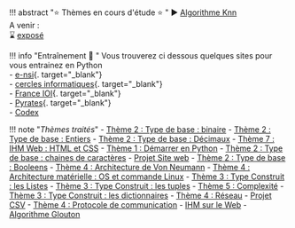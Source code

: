 
!!! abstract ":star: Thèmes en cours d'étude :star: "
    :arrow_forward: [Algorithme Knn](./T5_Algorithmique/5.7_Algorithme_KNN/cours.md)<br />
    A venir :<br />
    :hourglass: [exposé](./T8_Projets/3_Exposes/cours/)
    
!!! info "Entraînement :running: "
    Vous trouverez ci dessous quelques sites pour vous entrainez en Python<br />
    - [e-nsi](https://e-nsi.forge.aeif.fr/init_python/){. target="_blank"}<br />
    - [cercles informatiques](https://cscircles.cemc.mkduwaterloo.ca/fr/){. target="_blank"}<br />
    - [France IOI](https://www.france-ioi.org/algo/chapters.php){. target="_blank"}<br />
    - [Pyrates](https://py-rates.fr/){. target="_blank"}<br />
    - [Codex](https://codex.forge.apps.education.fr/)<br />

!!! note "*Thèmes traités*"
    - [Thème 2 : Type de base : binaire](./T2_Type_de_base/2.1_Binaire/cours.md)
    - [Thème 2 : Type de base : Entiers](./T2_Type_de_base/2.2_Codage_entiers/)
    - [Thème 2 : Type de base : Décimaux](./T2_Type_de_base/2.3_Decimaux/)
    - [Thème 7 : IHM Web : HTML et CSS](T7_IHM_Web/7.1_Interactions_page_web/cours.md)
    - [Thème 1 : Démarrer en Python](./T1_Demarrer_en_Python/sommaire.md)
    - [Thème 2 : Type de base : chaines de caractères](./T2_Type_de_base/2.4_Chaines_caracteres/chaine.md)
    - [Projet Site web](./T8_Projets/1_SiteWeb/cours.md)
    - [Thème 2 : Type de base : Booleens](./T2_Type_de_base/2.5_Booleens/cours.md)
    - [Thème 4 : Architecture de Von Neumann](./T4_Architecture_materielle/Architecture_von_neumann/cours.md)
    - [Thème 4 : Architecture matérielle : OS et commande Linux](T4_Architecture_materielle/4.4_Decouverte_des_commandes_Linux/cours.md)
    - [Thème 3 : Type Construit : les Listes](T3_Type_construit/3.1_Listes/cours.md)
    - [Thème 3 : Type Construit : les tuples](./T3_Type_construit/3.2_tuples/cours/)
    - [Thème 5 : Complexité](T5_algorithmique/5.2_complexite/cours.md)
    - [Thème 3 : Type Construit : les dictionnaires](./T3_Type_construit/3.3_Dictionnaires/cours/)
    - [Thème 4 : Réseau](./T4_Architecture_materielle/4.2_Architecture_reseau/cours.md)
    - [Projet CSV](./T8_Projets/2_ProjetCSV/cours.md)
    - [Thème 4 : Protocole de communication](./T4_Architecture_materielle/4.3_Protocoles_de_communication/cours.md)
    - [IHM sur le Web](./T7_IHM_Web/7.3_Get_Post_Formulaires/cours/)
    - [Algorithme Glouton](./T5_Algorithmique/5.6_Algorithmes_gloutons/cours.md)


<!--

!!! abstract ":beach: :sunny: Préparer sa rentrée en Terminale :sunny: :beach: "
    Chers élèves de Première  voilà les chapitres à revoir en priorité pour aborder sereinement l'année de Terminale en NSI :
    - Les listes, les tuples et les dictionnaires. À retrouver [ici](T3_Type_construit/sommaire.md){. target="_blank"}.
    - Le plus important : les chapitres suivants d'algorithmique, à retrouver [ici](T5_Algorithmique/sommaire.md){. target="_blank"} :
        - Complexité
        - Tris par sélection et insertion
        - Dichotomie
-->
